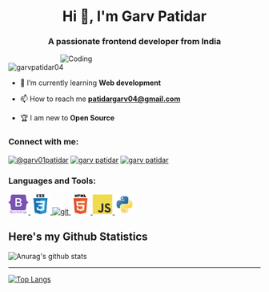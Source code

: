 <h1 align="center">Hi 👋, I'm Garv Patidar</h1>
<h3 align="center">A passionate frontend developer from India</h3>
<img align="right" alt="Coding" width="400" src="https://cdn.dribbble.com/users/1162077/screenshots/3848914/programmer.gif">

<p align="left"> <img src="https://komarev.com/ghpvc/?username=garvpatidar04&label=Profile%20views&color=0e75b6&style=flat" alt="garvpatidar04" /> </p>

- 🌱 I’m currently learning **Web development**

- 📫 How to reach me **patidargarv04@gmail.com**

- 🏆 I am new to **Open Source**

<h3 align="left">Connect with me:</h3>
<p align="left">
<a href="https://twitter.com/@garv01patidar" target="blank"><img align="center" src="https://raw.githubusercontent.com/rahuldkjain/github-profile-readme-generator/master/src/images/icons/Social/twitter.svg" alt="@garv01patidar" height="30" width="40" /></a>
<a href="https://linkedin.com/in/garv patidar" target="blank"><img align="center" src="https://raw.githubusercontent.com/rahuldkjain/github-profile-readme-generator/master/src/images/icons/Social/linked-in-alt.svg" alt="garv patidar" height="30" width="40" /></a>
<a href="https://t.me/patidar_garv_23" target="blank"><img align="center" src="https://img.icons8.com/3d-fluency/452/telegram.png" alt="garv patidar" height="30" width="40" /></a>
</p>

<h3 align="left">Languages and Tools:</h3>
<p align="left"> </a> <a href="https://getbootstrap.com" target="_blank" rel="noreferrer"> <img src="https://raw.githubusercontent.com/devicons/devicon/master/icons/bootstrap/bootstrap-plain-wordmark.svg" alt="bootstrap" width="40" height="40"/> </a> <a href="https://www.w3schools.com/css/" target="_blank" rel="noreferrer"> <img src="https://raw.githubusercontent.com/devicons/devicon/master/icons/css3/css3-original-wordmark.svg" alt="css3" width="40" height="40"/> </a> <a href="https://git-scm.com/" target="_blank" rel="noreferrer"> <img src="https://www.vectorlogo.zone/logos/git-scm/git-scm-icon.svg" alt="git" width="40" height="40"/> </a> <a href="https://www.w3.org/html/" target="_blank" rel="noreferrer"> <img src="https://raw.githubusercontent.com/devicons/devicon/master/icons/html5/html5-original-wordmark.svg" alt="html5" width="40" height="40"/> </a> <a href="https://developer.mozilla.org/en-US/docs/Web/JavaScript" target="_blank" rel="noreferrer"> <img src="https://raw.githubusercontent.com/devicons/devicon/master/icons/javascript/javascript-original.svg" alt="javascript" width="40" height="40"/> </a> <a href="https://www.python.org" target="_blank" rel="noreferrer"> <img src="https://raw.githubusercontent.com/devicons/devicon/master/icons/python/python-original.svg" alt="python" width="40" height="40"/> </a> </p>

## Here's my Github Statistics

![Anurag's github stats](https://github-readme-stats.vercel.app/api?username=garvpatidar04&show_icons=true&theme=radical)

----
[![Top Langs](https://github-readme-stats.vercel.app/api/top-langs/?username=garvpatidar04)](https://github.com/anuraghazra/github-readme-stats)
